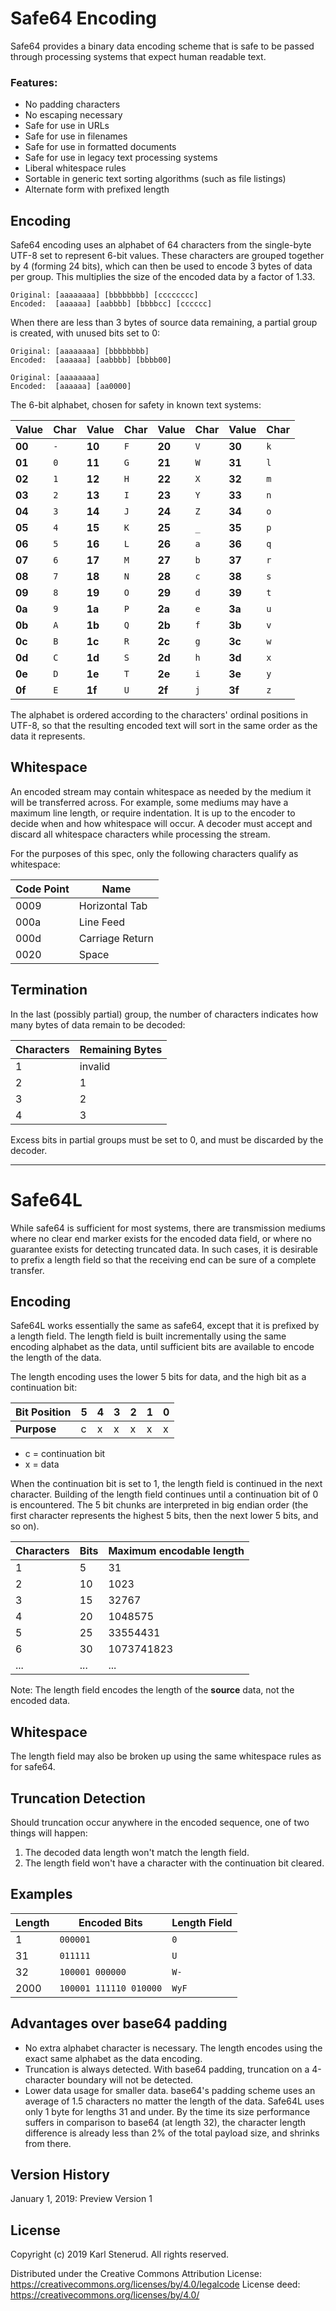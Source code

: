 Safe64 Encoding
===============

Safe64 provides a binary data encoding scheme that is safe to be passed through processing systems that expect human readable text.

### Features:

 * No padding characters
 * No escaping necessary
 * Safe for use in URLs
 * Safe for use in filenames
 * Safe for use in formatted documents
 * Safe for use in legacy text processing systems
 * Liberal whitespace rules
 * Sortable in generic text sorting algorithms (such as file listings)
 * Alternate form with prefixed length


Encoding
--------

Safe64 encoding uses an alphabet of 64 characters from the single-byte UTF-8 set to represent 6-bit values. These characters are grouped together by 4 (forming 24 bits), which can then be used to encode 3 bytes of data per group. This multiplies the size of the encoded data by a factor of 1.33.

    Original: [aaaaaaaa] [bbbbbbbb] [cccccccc]
    Encoded:  [aaaaaa] [aabbbb] [bbbbcc] [cccccc]

When there are less than 3 bytes of source data remaining, a partial group is created, with unused bits set to 0:

    Original: [aaaaaaaa] [bbbbbbbb]
    Encoded:  [aaaaaa] [aabbbb] [bbbb00]

    Original: [aaaaaaaa]
    Encoded:  [aaaaaa] [aa0000]

The 6-bit alphabet, chosen for safety in known text systems:

| Value  | Char | Value  | Char | Value  | Char | Value  | Char |
| ------ | ---- | ------ | ---- | ------ | ---- | ------ | ---- |
| **00** | `-`  | **10** | `F`  | **20** | `V`  | **30** | `k`  |
| **01** | `0`  | **11** | `G`  | **21** | `W`  | **31** | `l`  |
| **02** | `1`  | **12** | `H`  | **22** | `X`  | **32** | `m`  |
| **03** | `2`  | **13** | `I`  | **23** | `Y`  | **33** | `n`  |
| **04** | `3`  | **14** | `J`  | **24** | `Z`  | **34** | `o`  |
| **05** | `4`  | **15** | `K`  | **25** | `_`  | **35** | `p`  |
| **06** | `5`  | **16** | `L`  | **26** | `a`  | **36** | `q`  |
| **07** | `6`  | **17** | `M`  | **27** | `b`  | **37** | `r`  |
| **08** | `7`  | **18** | `N`  | **28** | `c`  | **38** | `s`  |
| **09** | `8`  | **19** | `O`  | **29** | `d`  | **39** | `t`  |
| **0a** | `9`  | **1a** | `P`  | **2a** | `e`  | **3a** | `u`  |
| **0b** | `A`  | **1b** | `Q`  | **2b** | `f`  | **3b** | `v`  |
| **0c** | `B`  | **1c** | `R`  | **2c** | `g`  | **3c** | `w`  |
| **0d** | `C`  | **1d** | `S`  | **2d** | `h`  | **3d** | `x`  |
| **0e** | `D`  | **1e** | `T`  | **2e** | `i`  | **3e** | `y`  |
| **0f** | `E`  | **1f** | `U`  | **2f** | `j`  | **3f** | `z`  |

The alphabet is ordered according to the characters' ordinal positions in UTF-8, so that the resulting encoded text will sort in the same order as the data it represents.


Whitespace
----------

An encoded stream may contain whitespace as needed by the medium it will be transferred across. For example, some mediums may have a maximum line length, or require indentation. It is up to the encoder to decide when and how whitespace will occur. A decoder must accept and discard all whitespace characters while processing the stream.

For the purposes of this spec, only the following characters qualify as whitespace:

| Code Point | Name            |
| ---------- | --------------- |
| 0009       | Horizontal Tab  |
| 000a       | Line Feed       |
| 000d       | Carriage Return |
| 0020       | Space           |


Termination
-----------

In the last (possibly partial) group, the number of characters indicates how many bytes of data remain to be decoded:

| Characters | Remaining Bytes |
| ---------- | --------------- |
| 1          | invalid         |
| 2          | 1               |
| 3          | 2               |
| 4          | 3               |

Excess bits in partial groups must be set to 0, and must be discarded by the decoder.

------------------------------------------------------------------------------



Safe64L
=======

While safe64 is sufficient for most systems, there are transmission mediums where no clear end marker exists for the encoded data field, or where no guarantee exists for detecting truncated data. In such cases, it is desirable to prefix a length field so that the receiving end can be sure of a complete transfer.


Encoding
--------

Safe64L works essentially the same as safe64, except that it is prefixed by a length field. The length field is built incrementally using the same encoding alphabet as the data, until sufficient bits are available to encode the length of the data.

The length encoding uses the lower 5 bits for data, and the high bit as a continuation bit:

| Bit Position | 5 | 4 | 3 | 2 | 1 | 0 |
| ------------ | - | - | - | - | - | - |
| **Purpose**  | c | x | x | x | x | x |

 * c = continuation bit
 * x = data

When the continuation bit is set to 1, the length field is continued in the next character. Building of the length field continues until a continuation bit of 0 is encountered. The 5 bit chunks are interpreted in big endian order (the first character represents the highest 5 bits, then the next lower 5 bits, and so on).

| Characters | Bits | Maximum encodable length |
| ---------- | ---- | ------------------------ |
| 1          |    5 |                       31 |
| 2          |   10 |                     1023 |
| 3          |   15 |                    32767 |
| 4          |   20 |                  1048575 |
| 5          |   25 |                 33554431 |
| 6          |   30 |               1073741823 |
| ...        |  ... |                      ... |

Note: The length field encodes the length of the **source** data, not the encoded data.


Whitespace
----------

The length field may also be broken up using the same whitespace rules as for safe64.


Truncation Detection
--------------------

Should truncation occur anywhere in the encoded sequence, one of two things will happen:

 1. The decoded data length won't match the length field.
 2. The length field won't have a character with the continuation bit cleared.


Examples
--------

| Length | Encoded Bits           | Length Field |
| ------ | ---------------------- | ------------ |
|      1 | `000001`               | `0`          |
|     31 | `011111`               | `U`          |
|     32 | `100001 000000`        | `W-`         |
|   2000 | `100001 111110 010000` | `WyF`        |


Advantages over base64 padding
------------------------------

 * No extra alphabet character is necessary. The length encodes using the exact same alphabet as the data encoding.
 * Truncation is always detected. With base64 padding, truncation on a 4-character boundary will not be detected.
 * Lower data usage for smaller data. base64's padding scheme uses an average of 1.5 characters no matter the length of the data. Safe64L uses only 1 byte for lengths 31 and under. By the time its size performance suffers in comparison to base64 (at length 32), the character length difference is already less than 2% of the total payload size, and shrinks from there.



Version History
---------------

January 1, 2019: Preview Version 1



License
-------

Copyright (c) 2019 Karl Stenerud. All rights reserved.

Distributed under the Creative Commons Attribution License: https://creativecommons.org/licenses/by/4.0/legalcode
License deed: https://creativecommons.org/licenses/by/4.0/
